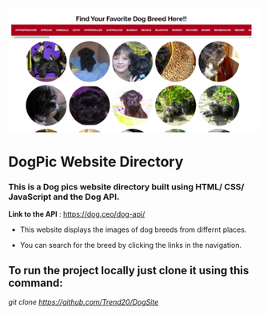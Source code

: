 ![](images/dog.png)

# DogPic Website Directory

### This is a Dog pics website directory built using HTML/ CSS/ JavaScript and the Dog API.

**Link to the API** : https://dog.ceo/dog-api/

* This website displays the images of dog breeds from differnt places.

* You can search for the breed by clicking the links in the navigation.


## To run the project locally just clone it using this command: 

*git clone https://github.com/Trend20/DogSite*